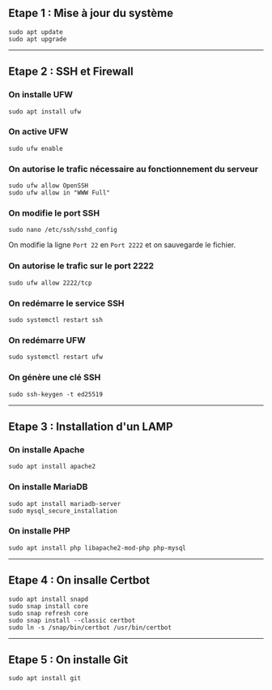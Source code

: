 ## Etape 1 : Mise à jour du système
```
sudo apt update
sudo apt upgrade
```

<hr>

## Etape 2 : SSH et Firewall

### On installe UFW
```
sudo apt install ufw
```
### On active UFW
```
sudo ufw enable
```
### On autorise le trafic nécessaire au fonctionnement du serveur
```
sudo ufw allow OpenSSH
sudo ufw allow in "WWW Full"
```

### On modifie le port SSH
```
sudo nano /etc/ssh/sshd_config
```
On modifie la ligne `Port 22` en `Port 2222` et on sauvegarde le fichier.

### On autorise le trafic sur le port 2222
```
sudo ufw allow 2222/tcp
```

### On redémarre le service SSH
```
sudo systemctl restart ssh
```

### On redémarre UFW
```
sudo systemctl restart ufw
```

### On génère une clé SSH
```
sudo ssh-keygen -t ed25519
```

<hr>

## Etape 3 : Installation d'un LAMP

### On installe Apache
```
sudo apt install apache2
```

### On installe MariaDB
```
sudo apt install mariadb-server
sudo mysql_secure_installation
```

### On installe PHP
```
sudo apt install php libapache2-mod-php php-mysql
```

<hr>

## Etape 4 : On insalle Certbot
```
sudo apt install snapd
sudo snap install core
sudo snap refresh core
sudo snap install --classic certbot
sudo ln -s /snap/bin/certbot /usr/bin/certbot
```

<hr>

## Etape 5 : On installe Git
```
sudo apt install git
```